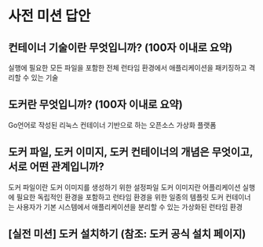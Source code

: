 # 사전 미션 답안
##  컨테이너 기술이란 무엇입니까? (100자 이내로 요약)

실행에 필요한 모든 파일을 포함한 전체 런타임 환경에서 애플리케이션을 패키징하고 
격리할 수 있는 기술

## 도커란 무엇입니까? (100자 이내로 요약)
Go언어로 작성된 리눅스 컨테이너 기반으로 하는 오픈소스 가상화 플랫폼

## 도커 파일, 도커 이미지, 도커 컨테이너의 개념은 무엇이고, 서로 어떤 관계입니까?
도커 파일이란 도커 이미지를 생성하기 위한 설정파일
도커 이미지란 어플리케이션 실행에 필요한 독립적인 환경을 포함하고 런타임 환경을 위한 
일종의 템플릿
도커 컨테이너는 사용자가 기본 시스템에서 애플리케이션을 분리할 수 있는 가상화된 런타임 
환경

## [실전 미션] 도커 설치하기 (참조: 도커 공식 설치 페이지)

